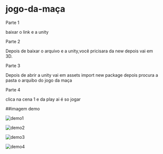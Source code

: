 # jogo-da-maça 
Parte 1

baixar o link e a unity

Parte 2 

Depois de baixar o arquivo e a unity,você pricisara da new depois vai em 3D.

Parte 3 

Depois de abrir a unity vai em assets import new package depois procura a pasta o arquibo do jogo da maça

Parte 4 

clica na cena 1 e da play ai é so jogar 

##imagem demo



![demo1](https://imgur.com/9BniuMA.png)

![demo2](https://imgur.com/SnYFUnJ.png)

![demo3](https://imgur.com/o8kgx2r.png)

![demo4](https://imgur.com/suBHQbQ.png)

